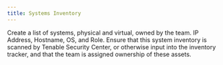 ```yaml
---
title: Systems Inventory
---
```


Create a list of systems, physical and virtual, owned by the team. IP Address, Hostname, OS, and Role. Ensure that this system inventory is scanned by Tenable Security Center, or otherwise input into the inventory tracker, and that the team is assigned ownership of these assets.
